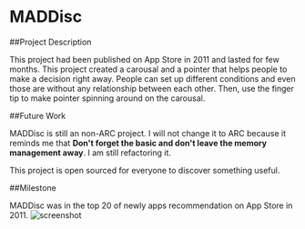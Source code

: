 MADDisc
=======

##Project Description

This project had been published on App Store in 2011 and lasted for few months. This project created a carousal and a pointer that helps people to make a decision right away. People can set up different conditions and even those are without any relationship between each other. Then, use the finger tip to make pointer spinning around on the carousal. 

##Future Work

MADDisc is still an non-ARC project. I will not change it to ARC because it reminds me that **Don't forget the basic and don't leave the memory management away**. I am still refactoring it.  

This project is open sourced for everyone to discover something useful.   

##Milestone

MADDisc was in the top 20 of newly apps recommendation on App Store in 2011. 
![screenshot](https://s3.amazonaws.com/f.cl.ly/items/1V1H142w3B03003G0917/%E7%98%8B%E7%8B%82%E8%BD%89%E7%9B%A4_%E5%9C%A8Entertainment%E9%A0%AD%E6%A2%9D.png)
